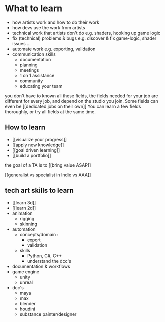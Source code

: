 # What to learn
- how artists work and how to do their work
- how devs use the work from artists
- technical work that artists don't do
	e.g. shaders, hooking up game logic
- fix (technical) problems & bugs
	e.g. discover & fix game-logic, shader issues …
- automate work
	e.g. exporting, validation
- communication skills
	- documentation
	- planning
	- meetings
	- 1 on 1 assistance
	- community
	- educating your team

you don't have to known all these fields, the fields needed for your job are different for every job, and depend on the studio you join.
Some fields can even be [[dedicated jobs on their own]]
You can learn a few fields thoroughly, or try all fields at the same time.

## How to learn
- [[visualize your progress]]
- [[apply new knowledge]]
- [[goal driven learning]]
- [[build a portfolio]]

the goal of a TA is to [[bring value ASAP]]

[[generalist vs specialist in Indie vs AAA]]

## tech art skills to learn
- [[learn 3d]]
- [[learn 2d]]
- animation
	- rigging
	- skinning
- automation
	- concepts/domain :
		- export
		- validation
	- skills
		- Python, C#, C++
		- understand the dcc's
- documentation & workflows
- game engine
	- unity
	- unreal
- dcc's
	- maya
	- max
	- blender
	- houdini
	- substance painter/designer